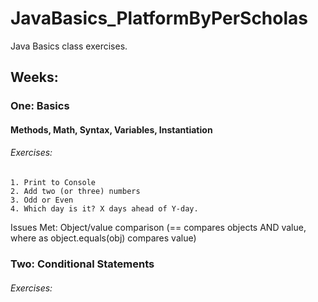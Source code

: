 # JavaBasics_PlatformByPerScholas
Java Basics class exercises. 

## Weeks:

### One: Basics
#### Methods, Math, Syntax, Variables, Instantiation
  ###### Exercises:
    1. Print to Console
    2. Add two (or three) numbers
    3. Odd or Even
    4. Which day is it? X days ahead of Y-day. 
  Issues Met: Object/value comparison (== compares objects AND value, where as object.equals(obj) compares value)
### Two: Conditional Statements
  ###### Exercises:
